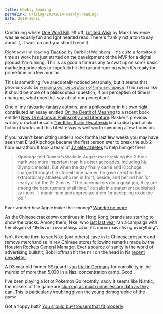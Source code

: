```yaml
---
title: Weekly Reading
permalink: writing/20191014-weekly-reading/
date: 2019-10-21
---
```


Continuing where [One Word Kill](https://www.jacquescorbytuech.com/writing/20190930-weekly-reading.html) left off, [Limited Wish](https://www.goodreads.com/book/show/41771517-limited-wish) by Mark Lawrence was an equally fun and light hearted read. There's frankly not a ton to say about it, it was fun and you should read it.

Right now I'm reading [Traction](https://www.goodreads.com/book/show/25768015-traction) by Garbriel Weinberg - it's quite a fortuitous time as work has just started on the development of the MVP for a digital product I'm running. This is as good a time as any to swat up on some basic marketing principles to hopefully hit the ground running when it's ready for prime time in a few months.

This is something I've anecdotally  noticed personally, but it seems that phones could be [warping our perception of time and space](https://melmagazine.com/en-us/story/were-so-reliant-on-our-phones-theyve-warped-our-sense-of-space-and-time). This seems like it should be more of a philosophical question, if our perception of time is changing, what does that say about our perception?

One of my favourite fantasy authors, and a philosopher in his own right contributed an essay entitled [On the Death of Meaning](https://www.academia.edu/40569466/On_the_Death_of_Meaning) to a recent book entitled [New Directions in Philosophy and Literature](https://www.goodreads.com/book/show/45007110-new-directions-in-philosophy-and-literature). Bakker's previous writing on what he calls [The Blind Brain Hypothesis](https://www.academia.edu/1502945/The_Last_Magic_Show_A_Blind_Brain_Theory_of_the_Appearance_of_Consciousness) is a critical part of his fictional works and this latest essay is well worth spending a few hours on.

If you haven't been sitting under a rock for the last few weeks you may have seen that Eliud Kipchoge became the first person ever to break the sub 2-hour marathon. It took a team of [42 elite athletes](https://qz.com/1727150/breaking-marathon-barrier-required-43-world-class-runners/) to help him get there.

> Kipchoge told Runner’s World in August that breaking the 2-hour mark was more important than his other accolades, including his Olympic medals. But when the day finally came and Kipchoge charged through the storied time barrier, he gave credit to the extraordinary athletes who ran in front, beside, and behind him for nearly all of the 26.2 miles. “The pacemakers did a great job, they are among the best runners of all time,” he said in a statement published by Ineos. “I thank them and appreciate them for accepting to do the job.”

Ever wonder how Apple make their money? [Wonder no more](https://qz.com/1712639/how-apple-makes-its-money/).

As the Chinese crackdown continues in Hong Kong, brands are starting to show the cracks. Among them, Nike, who [just last year](https://www.theguardian.com/sport/2019/sep/16/nikes-dream-crazy-advert-starring-colin-kaepernick-wins-emmy) ran a campaign with the slogan of "Believe in something. Even if it means sacrificing everything".

Isn't it ironic then to see Nike (and others) cave in to Chinese pressure and remove merchandise in key Chinese stores following remarks made by the Houston Rockets General Manager. Ever a source of sanity in the world of advertising bullshit, Bob Hoffman hit the nail on the head in his [recent newsletter](http://createsend.com/t/d-189F72B95AD06BCB2540EF23F30FEDED).

A 93 year old former SS guard is [on trial in Germany](https://www.afp.com/en/news/3954/former-ss-guard-93-trial-germany-complicity-doc-1lh0vp2) for complicity in the murder of more than 5,000 in a Nazi concentration camp. Good.

I've been playing a lot of Pokemon Go recently, sadly it seems like Niantic, the makers of the game are [slurping as much unnecessary data as they can](https://kotaku.com/the-creators-of-pokemon-go-mapped-the-world-now-theyre-1838974714). This is particularly troubling given the young demographic of the game.

Got a floppy butt? [You should buy trousers that fit properly](https://dieworkwear.com/post/188285602454/you-might-suffer-from-floppy-butt).

